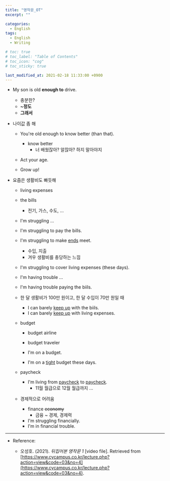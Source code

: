 ```yaml
---
title: "영작문_OT"
excerpt: ""

categories:
  - English
tags:
  - English
  - Writing

# toc: true 
# toc_label: "Table of Contents" 
# toc_icon: "cog"
# toc_sticky: true 

last_modified_at: 2021-02-18 11:33:00 +0900
---
```


* My son is old **enough to** drive.
    * 충분한?
    * **~정도**
    * **그래서**

* 나이값 좀 해
    * You're old enough to know better (than that).
        * know better
            * 너 배웠잖아? 알잖아? 하지 말아야지

    * Act your age.
    * Grow up!

* 요즘은 생활비도 빠듯해
    * living expenses
    * the bills
        * 전기, 가스, 수도, ...

    * I'm struggling ...
    * I'm struggling to pay the bills.
    * I'm struggling to make <u>ends</u> meet.
        * 수입, 지출
        * 겨우 생활비를 충당하는 느낌
    * I'm struggling to cover living expenses (these days).

    * I'm having trouble ...
    * I'm having trouble paying the biils.

    * 한 달 생활비가 100만 원이고, 한 달 수입이 70만 원일 때
        * I can barely <u>keep up</u> with the biils.
        * I can barely <u>keep up</u> with living expenses.

    * budget 
        * budget airline
        * budget traveler

        * I'm on a budget.
        * I'm on a <u>tight</u> budget these days.

    * paycheck
        * I'm living from <u>paycheck</u> to <u>paycheck</u>.
            * 11월 월급으로 12월 월급까지 ...

    * 경제적으로 어려움
        * finance <del>economy</del>
            * 금융 ~ 경제, 경제력
        * I'm struggling financially.
        * I'm in financial trouble.

*** 

* Reference: 

    * 오성호. (2021). *뒤집어본 영작문 1* [video file]. Retrieved from [https://www.cycampus.co.kr/lecture.php?action=view&code=03&no=4](https://www.cycampus.co.kr/lecture.php?action=view&code=03&no=4).
